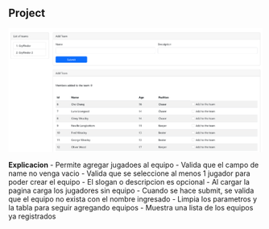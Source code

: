 ## Project


<img src="./public/images/quizz.png" alt="Premier Quidditch League Logo"  />


 **Explicacion**
      - Permite agregar jugadoes al equipo
      - Valida que el campo de name no venga vacio
      - Valida que se seleccione al menos 1 jugador para poder crear el equipo
      - El slogan o descripcion es opcional
      - Al cargar la pagina carga los jugadores sin equipo
      - Cuando se hace submit, se valida que el equipo no exista con el nombre ingresado
      - Limpia los parametros y la tabla para seguir agregando equipos
      - Muestra una lista de los equipos ya registrados
